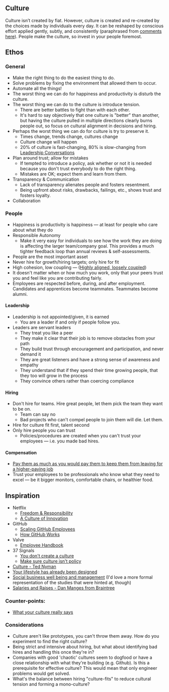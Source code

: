 Culture
-------

Culture isn’t created by fiat. However, culture is created and re-created by the choices made by individuals every day.
It can be reshaped by conscious effort applied gently, subtly, and consistently (paraphrased from [comments here](http://37signals.com/svn/posts/3450#all_comments)).
People make the culture, so invest in your people foremost.

Ethos
-----

### General

* Make the right thing to do the easiest thing to do.
* Solve problems by fixing the environment that allowed them to occur.
* Automate all the things!
* The worst thing we can do for happiness and productivity is disturb the culture.
* The worst thing we can do to the culture is introduce tension.
  * There are better battles to fight than with each other.
  * It's hard to say objectively that one culture is "better" than another, but having the culture pulled in multiple directions clearly burns people out, so focus on cultural alignment in decisions and hiring.
* Perhaps the worst thing we can do for culture is try to preserve it.
  * Times change, trends change, cultures change
  * Culture change will happen
  * 20% of culture is fast-changing, 80% is slow-changing from [Leadership Conversations](http://www.amazon.com/Leadership-Conversations-Challenging-Potential-ebook/dp/B00AVZJV2C/)
* Plan around trust; allow for mistakes
  * If tempted to introduce a policy, ask whether or not it is needed because you don't trust everybody to do the right thing.
  * Mistakes are OK; expect them and learn from them.
* Transparency & Communication
  * Lack of transparency alienates people and fosters resentment.
  * Being upfront about risks, drawbacks, failings, etc., shows trust and fosters loyalty.
* Collaboration

### People

* Happiness is productivity is happiness — at least for people who care about what they do
* Responsible Autonomy
  * Make it very easy for individuals to see how the work they are doing is affecting the larger team/company goal. This provides a much tighter feedback loop than annual reviews & self-assessments.
* People are the most important asset
* Never hire for growth/hiring targets; only hire for fit
* High cohesion, low coupling — ([Highly aligned, loosely coupled](http://www.youtube.com/watch?v=o3e1lnixKBM#t=136s))
* It doesn't matter when or how much you work, only that your peers trust you and feel like you are contributing fairly.
* Employees are respected before, during, and after employment. Candidates and apprentices become teammates. Teammates become alumni.

#### Leadership

* Leadership is not appointed/given, it is earned
  * You are a leader if and only if people follow you.
* Leaders are servant leaders
  * They treat you like a peer
  * They make it clear that their job is to remove obstacles from your path
  * They build trust through encouragement and participation, and never demand it
  * They are great listeners and have a strong sense of awareness and empathy
  * They understand that if they spend their time growing people, that they too will grow in the process
  * They convince others rather than coercing compliance

#### Hiring

* Don't hire for teams. Hire great people, let them pick the team they want to be on.
  * Team can say no
  * Bad projects who can't compel people to join them will die. Let them.
* Hire for culture fit first, talent second
* Only hire people you can trust
  * Policies/procedures are created when you can't trust your employees — i.e. you made bad hires.

#### Compensation

* [Pay them as much as you would pay them to keep them from leaving for a higher-paying job](http://www.dan-manges.com/blog/2013/salaries-and-raises)
* Trust your employees to be professionals who know what they need to excel — be it bigger monitors, comfortable chairs, or healthier food.

Inspiration
-----------

* Netflix
  * [Freedom & Responsibility](http://www.slideshare.net/reed2001/culture-1798664)
  * [A Culture of Innovation](http://www.youtube.com/watch?v=o3e1lnixKBM)
* GitHub
  * [Scaling GitHub Employees](http://zachholman.com/posts/scaling-github-employees/)
  * [How GitHub Works](http://zachholman.com/posts/how-github-works/)
* Valve
  * [Employee Handbook](http://assets.sbnation.com/assets/1074301/Valve_Handbook_LowRes.pdf)
* 37 Signals
  * [You don't create a culture](http://37signals.com/svn/posts/1022-you-dont-create-a-culture)
  * [Make sure culture isn't policy](http://37signals.com/svn/posts/3450)
* [Culture - Ted Nyman](http://ted.io/culture.html)
* [Your lifestyle has already been designed](http://www.raptitude.com/2010/07/your-lifestyle-has-already-been-designed/)
* [Social business well being and management](http://eskokilpi.blogging.fi/2013/02/24/social-business-well-being-and-management/) (I'd love a more formal representation of the studies that were hinted at, though)
* [Salaries and Raises - Dan Manges from Braintree](http://www.dan-manges.com/blog/2013/salaries-and-raises)

### Counter-points:

* [What your culture really says](http://blog.prettylittlestatemachine.com/blog/2013/02/20/what-your-culture-really-says/)

### Considerations
* Culture aren't like prototypes, you can't throw them away. How do you experiment to find the right culture?
* Being strict and intensive about hiring, but what about identifying bad hires and handling this once they're in?
* Companies with good 'chaotic' cultures seem to dogfood or have a close relationship with what they're building (e.g. Github). Is this a prerequisite for effective culture? This would mean that only engineer problems would get solved.
* What's the balance between hiring "culture-fits" to reduce cultural tension and forming a mono-culture?
